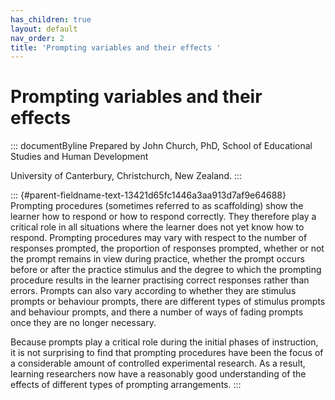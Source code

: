 ```yaml
---
has_children: true
layout: default
nav_order: 2
title: 'Prompting variables and their effects '
---
```

# Prompting variables and their effects 


::: documentByline
Prepared by John Church, PhD, School of Educational Studies and Human
Development

University of Canterbury, Christchurch, New Zealand.
:::

::: {#parent-fieldname-text-13421d65fc1446a3aa913d7af9e64688}
Prompting procedures (sometimes referred to as scaffolding) show the
learner how to respond or how to respond correctly. They therefore play
a critical role in all situations where the learner does not yet know
how to respond. Prompting procedures may vary with respect to the number
of responses prompted, the proportion of responses prompted, whether or
not the prompt remains in view during practice, whether the prompt
occurs before or after the practice stimulus and the degree to which the
prompting procedure results in the learner practising correct responses
rather than errors. Prompts can also vary according to whether they are
stimulus prompts or behaviour prompts, there are different types of
stimulus prompts and behaviour prompts, and there a number of ways of
fading prompts once they are no longer necessary.

Because prompts play a critical role during the initial phases of
instruction, it is not surprising to find that prompting procedures have
been the focus of a considerable amount of controlled experimental
research. As a result, learning researchers now have a reasonably good
understanding of the effects of different types of prompting
arrangements.
:::
